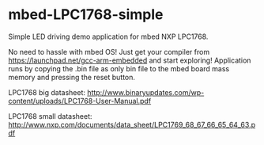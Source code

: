 # mbed-LPC1768-simple
Simple LED driving demo application for mbed NXP LPC1768.

No need to hassle with mbed OS! Just get your compiler from
https://launchpad.net/gcc-arm-embedded and start exploring!
Application runs by copying the .bin file as only bin file
to the mbed board mass memory and pressing the reset button.


LPC1768 big datasheet: http://www.binaryupdates.com/wp-content/uploads/LPC1768-User-Manual.pdf

LPC1768 small datasheet: http://www.nxp.com/documents/data_sheet/LPC1769_68_67_66_65_64_63.pdf

